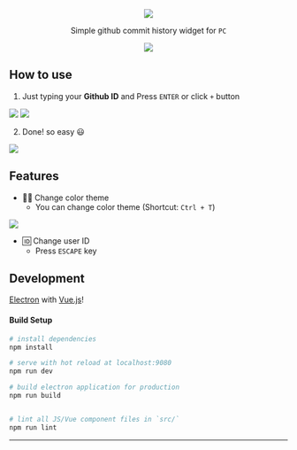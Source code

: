 
<div align="center">
  <img src="https://user-images.githubusercontent.com/26512984/56975143-240e3000-6bab-11e9-981c-3c3afedc5b20.png">

  Simple github commit history widget for `PC`

  <img src="https://user-images.githubusercontent.com/26512984/57062702-e66cec80-6cfb-11e9-8938-64b12c617bf7.png">

</div>

## How to use

1. Just typing your **Github ID** and Press `ENTER` or click `+` button

<img src="https://user-images.githubusercontent.com/26512984/57066342-e6beb500-6d06-11e9-82ec-5ec2c18b1717.png">

<img src="https://user-images.githubusercontent.com/26512984/57066624-a4e23e80-6d07-11e9-86e4-27ca6c317c94.png">


2. Done! so easy 😃

<img src="https://user-images.githubusercontent.com/26512984/57062702-e66cec80-6cfb-11e9-8938-64b12c617bf7.png">

## Features

- 🏳️‍🌈 Change color theme
  - You can change color theme
(Shortcut: `Ctrl + T`)
<img src="https://user-images.githubusercontent.com/26512984/57066744-03a7b800-6d08-11e9-8e89-f996cecaeaeb.png">


- 🆔 Change user ID
  - Press `ESCAPE` key
  
## Development
[Electron](https://electronjs.org) with [Vue.js](https://vuejs.org)!

#### Build Setup

``` bash
# install dependencies
npm install

# serve with hot reload at localhost:9080
npm run dev

# build electron application for production
npm run build


# lint all JS/Vue component files in `src/`
npm run lint

```

---
